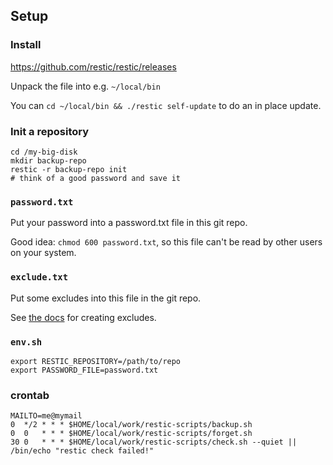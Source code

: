 ## Setup

### Install

https://github.com/restic/restic/releases

Unpack the file into e.g. `~/local/bin`

You can `cd ~/local/bin && ./restic self-update` to do an in place update.

### Init a repository

```
cd /my-big-disk
mkdir backup-repo
restic -r backup-repo init
# think of a good password and save it
```

### `password.txt`

Put your password into a password.txt file in this git repo.

Good idea: `chmod 600 password.txt`, so this file can't be read by other users
on your system.

### `exclude.txt`

Put some excludes into this file in the git repo.

See [the
docs](https://restic.readthedocs.io/en/stable/040_backup.html#including-and-excluding-files)
for creating excludes.

### `env.sh`

```
export RESTIC_REPOSITORY=/path/to/repo
export PASSWORD_FILE=password.txt
```

### crontab

```
MAILTO=me@mymail
0  */2 * * * $HOME/local/work/restic-scripts/backup.sh
0  0   * * * $HOME/local/work/restic-scripts/forget.sh
30 0   * * * $HOME/local/work/restic-scripts/check.sh --quiet || /bin/echo "restic check failed!"
```

<!--
 vim:tw=78
-->
